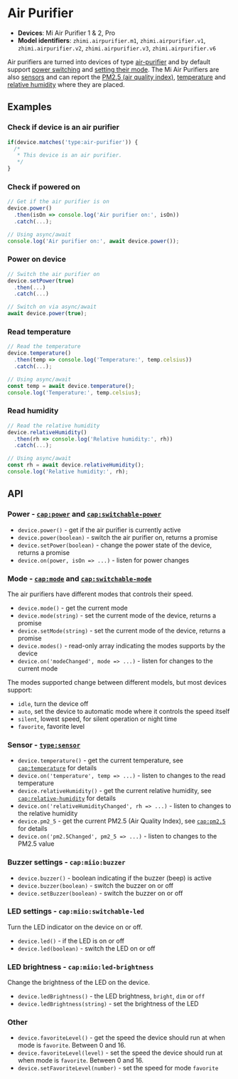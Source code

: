 # Air Purifier

* **Devices**: Mi Air Purifier 1 & 2, Pro
* **Model identifiers**: `zhimi.airpurifier.m1`, `zhimi.airpurifier.v1`, `zhimi.airpurifier.v2`, `zhimi.airpurifier.v3`, `zhimi.airpurifier.v6`

Air purifiers are turned into devices of type [air-purifier][air-purifier]
and by default support [power switching][switchable-power] and [setting their mode][switchable-mode]. The Mi Air
Purifiers are also [sensors][sensor] and can report the [PM2.5 (air quality index)][pm2.5],
[temperature][temp] and [relative humidity][humidity] where they are placed.

## Examples

### Check if device is an air purifier

```javascript
if(device.matches('type:air-purifier')) {
  /*
   * This device is an air purifier.
   */
}
```

### Check if powered on

```javascript
// Get if the air purifier is on
device.power()
  .then(isOn => console.log('Air purifier on:', isOn))
  .catch(...);

// Using async/await
console.log('Air purifier on:', await device.power());
```

### Power on device

```javascript
// Switch the air purifier on
device.setPower(true)
  .then(...)
  .catch(...)

// Switch on via async/await
await device.power(true);
```

### Read temperature

```javascript
// Read the temperature
device.temperature()
  .then(temp => console.log('Temperature:', temp.celsius))
  .catch(...);

// Using async/await
const temp = await device.temperature();
console.log('Temperature:', temp.celsius);
```

### Read humidity

```javascript
// Read the relative humidity
device.relativeHumidity()
  .then(rh => console.log('Relative humidity:', rh))
  .catch(...);

// Using async/await
const rh = await device.relativeHumidity();
console.log('Relative humidity:', rh);
```

## API

### Power - [`cap:power`][power] and [`cap:switchable-power`][switchable-power]

* `device.power()` - get if the air purifier is currently active
* `device.power(boolean)` - switch the air purifier on, returns a promise
* `device.setPower(boolean)` - change the power state of the device, returns a promise
* `device.on(power, isOn => ...)` - listen for power changes

### Mode - [`cap:mode`][mode] and [`cap:switchable-mode`][switchable-mode]

The air purifiers have different modes that controls their speed.

* `device.mode()` - get the current mode
* `device.mode(string)` - set the current mode of the device, returns a promise
* `device.setMode(string)` - set the current mode of the device, returns a promise
* `device.modes()` - read-only array indicating the modes supports by the device
* `device.on('modeChanged', mode => ...)` - listen for changes to the current mode

The modes supported change between different models, but most devices support:

* `idle`, turn the device off
* `auto`, set the device to automatic mode where it controls the speed itself
* `silent`, lowest speed, for silent operation or night time
* `favorite`, favorite level

### Sensor - [`type:sensor`][sensor]

* `device.temperature()` - get the current temperature, see [`cap:temperature`][temp] for details
* `device.on('temperature', temp => ...)` - listen to changes to the read temperature
* `device.relativeHumidity()` - get the current relative humidity, see [`cap:relative-humidity`][humidity] for details
* `device.on('relativeHumidityChanged', rh => ...)` - listen to changes to the relative humidity
* `device.pm2_5` - get the current PM2.5 (Air Quality Index), see [`cap:pm2.5`][pm2.5] for details
* `device.on('pm2.5Changed', pm2_5 => ...)` - listen to changes to the PM2.5 value

### Buzzer settings - `cap:miio:buzzer`

* `device.buzzer()` - boolean indicating if the buzzer (beep) is active
* `device.buzzer(boolean)` - switch the buzzer on or off
* `device.setBuzzer(boolean)` - switch the buzzer on or off

### LED settings - `cap:miio:switchable-led`

Turn the LED indicator on the device on or off.

* `device.led()` - if the LED is on or off
* `device.led(boolean)` - switch the LED on or off

### LED brightness - `cap:miio:led-brightness`

Change the brightness of the LED on the device.

* `device.ledBrightness()` - the LED brightness, `bright`, `dim` or `off`
* `device.ledBrightness(string)` - set the brightness of the LED

### Other

* `device.favoriteLevel()` - get the speed the device should run at when mode is `favorite`. Between 0 and 16.
* `device.favoriteLevel(level)` - set the speed the device should run at when mode is `favorite`. Between 0 and 16.
* `device.setFavoriteLevel(number)` - set the speed for mode `favorite`

[air-purifier]: http://abstract-things.readthedocs.io/en/latest/climate/air-purifiers.html
[sensor]: http://abstract-things.readthedocs.io/en/latest/sensors/index.html
[power]: http://abstract-things.readthedocs.io/en/latest/common/power.html
[switchable-power]: http://abstract-things.readthedocs.io/en/latest/common/switchable-power.html
[mode]: http://abstract-things.readthedocs.io/en/latest/common/mode.html
[switchable-mode]: http://abstract-things.readthedocs.io/en/latest/common/switchable-mode.html
[pm2.5]: http://abstract-things.readthedocs.io/en/latest/sensors/pm2.5.html
[temp]: http://abstract-things.readthedocs.io/en/latest/sensors/temperature.html
[humidity]: http://abstract-things.readthedocs.io/en/latest/sensors/relative-humidity.html
